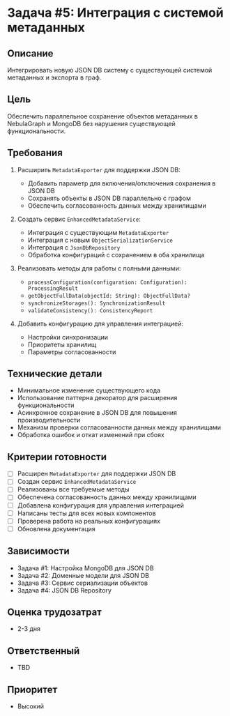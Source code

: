 # Задача #5: Интеграция с системой метаданных

## Описание
Интегрировать новую JSON DB систему с существующей системой метаданных и экспорта в граф.

## Цель
Обеспечить параллельное сохранение объектов метаданных в NebulaGraph и MongoDB без нарушения существующей функциональности.

## Требования
1. Расширить `MetadataExporter` для поддержки JSON DB:
   - Добавить параметр для включения/отключения сохранения в JSON DB
   - Сохранять объекты в JSON DB параллельно с графом
   - Обеспечить согласованность данных между хранилищами

2. Создать сервис `EnhancedMetadataService`:
   - Интеграция с существующим `MetadataExporter`
   - Интеграция с новым `ObjectSerializationService`
   - Интеграция с `JsonDbRepository`
   - Обработка конфигураций с сохранением в оба хранилища

3. Реализовать методы для работы с полными данными:
   - `processConfiguration(configuration: Configuration): ProcessingResult`
   - `getObjectFullData(objectId: String): ObjectFullData?`
   - `synchronizeStorages(): SynchronizationResult`
   - `validateConsistency(): ConsistencyReport`

4. Добавить конфигурацию для управления интеграцией:
   - Настройки синхронизации
   - Приоритеты хранилищ
   - Параметры согласованности

## Технические детали
- Минимальное изменение существующего кода
- Использование паттерна декоратор для расширения функциональности
- Асинхронное сохранение в JSON DB для повышения производительности
- Механизм проверки согласованности данных между хранилищами
- Обработка ошибок и откат изменений при сбоях

## Критерии готовности
- [ ] Расширен `MetadataExporter` для поддержки JSON DB
- [ ] Создан сервис `EnhancedMetadataService`
- [ ] Реализованы все требуемые методы
- [ ] Обеспечена согласованность данных между хранилищами
- [ ] Добавлена конфигурация для управления интеграцией
- [ ] Написаны тесты для всех новых компонентов
- [ ] Проверена работа на реальных конфигурациях
- [ ] Обновлена документация

## Зависимости
- Задача #1: Настройка MongoDB для JSON DB
- Задача #2: Доменные модели для JSON DB
- Задача #3: Сервис сериализации объектов
- Задача #4: JSON DB Repository

## Оценка трудозатрат
- 2-3 дня

## Ответственный
- TBD

## Приоритет
- Высокий

